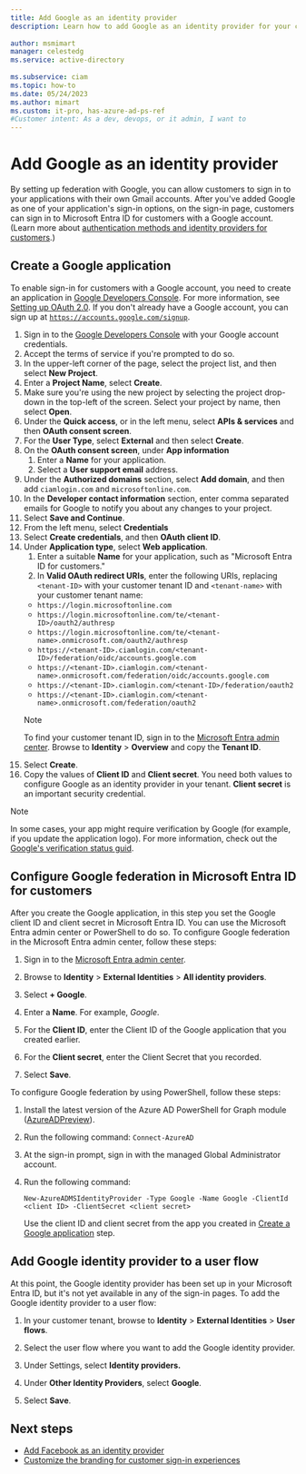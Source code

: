 ```yaml
---
title: Add Google as an identity provider
description: Learn how to add Google as an identity provider for your customer tenant.
 
author: msmimart
manager: celestedg
ms.service: active-directory
 
ms.subservice: ciam
ms.topic: how-to
ms.date: 05/24/2023
ms.author: mimart
ms.custom: it-pro, has-azure-ad-ps-ref
#Customer intent: As a dev, devops, or it admin, I want to
---
```


# Add Google as an identity provider

By setting up federation with Google, you can allow customers to sign in to your applications with their own Gmail accounts. After you've added Google as one of your application's sign-in options, on the sign-in page, customers can sign in to Microsoft Entra ID for customers with a Google account. (Learn more about [authentication methods and identity providers for customers](concept-authentication-methods-customers.md).)

## Create a Google application

To enable sign-in for customers with a Google account, you need to create an application in [Google Developers Console](https://console.developers.google.com/). For more information, see [Setting up OAuth 2.0](https://support.google.com/googleapi/answer/6158849). If you don't already have a Google account, you can sign up at [`https://accounts.google.com/signup`](https://accounts.google.com/signup).

1. Sign in to the [Google Developers Console](https://console.developers.google.com/) with your Google account credentials.
1. Accept the terms of service if you're prompted to do so.
1. In the upper-left corner of the page, select the project list, and then select **New Project**.
1. Enter a **Project Name**, select **Create**.
1. Make sure you're using the new project by selecting the project drop-down in the top-left of the screen. Select your project by name, then select **Open**.
1. Under the **Quick access**, or in the left menu, select **APIs & services** and then **OAuth consent screen**.
1. For the **User Type**, select **External** and then select **Create**.
1. On the **OAuth consent screen**, under **App information**
   1. Enter a **Name** for your application.
   1. Select a **User support email** address.
1. Under the **Authorized domains** section, select **Add domain**, and then add `ciamlogin.com` and `microsoftonline.com`.
1. In the **Developer contact information** section, enter comma separated emails for Google to notify you about any changes to your project.
1. Select **Save and Continue**.
1. From the left menu, select **Credentials**
1. Select **Create credentials**, and then **OAuth client ID**.
1. Under **Application type**, select **Web application**.
   1. Enter a suitable **Name** for your application, such as "Microsoft Entra ID for customers."
   1. In **Valid OAuth redirect URIs**, enter the following URIs, replacing `<tenant-ID>` with your customer tenant ID and `<tenant-name>` with your customer tenant name:
    - `https://login.microsoftonline.com`
    - `https://login.microsoftonline.com/te/<tenant-ID>/oauth2/authresp`
    - `https://login.microsoftonline.com/te/<tenant-name>.onmicrosoft.com/oauth2/authresp`
    - `https://<tenant-ID>.ciamlogin.com/<tenant-ID>/federation/oidc/accounts.google.com`
    - `https://<tenant-ID>.ciamlogin.com/<tenant-name>.onmicrosoft.com/federation/oidc/accounts.google.com`
    - `https://<tenant-ID>.ciamlogin.com/<tenant-ID>/federation/oauth2`
    - `https://<tenant-ID>.ciamlogin.com/<tenant-name>.onmicrosoft.com/federation/oauth2`
   > [!NOTE]
   > To find your customer tenant ID, sign in to the [Microsoft Entra admin center](https://entra.microsoft.com). Browse to **Identity** > **Overview** and copy the **Tenant ID**.
2. Select **Create**.
3. Copy the values of **Client ID** and **Client secret**. You need both values to configure Google as an identity provider in your tenant. **Client secret** is an important security credential.

> [!NOTE]
> In some cases, your app might require verification by Google (for example, if you update the application logo). For more information, check out the [Google's verification status guid](https://support.google.com/cloud/answer/10311615#verification-status).

<a name='configure-google-federation-in-azure-ad-for-customers'></a>

## Configure Google federation in Microsoft Entra ID for customers

After you create the Google application, in this step you set the Google client ID and client secret in Microsoft Entra ID. You can use the Microsoft Entra admin center or PowerShell to do so. To configure Google federation in the Microsoft Entra admin center, follow these steps:

1. Sign in to the [Microsoft Entra admin center](https://entra.microsoft.com). 
1. Browse to **Identity** > **External Identities** > **All identity providers**.
2. Select **+ Google**.

   <!-- ![Screenshot that shows how to add Google identity provider in Microsoft Entra ID.](./media/sign-in-with-google/configure-google-idp.png)-->

1. Enter a **Name**. For example, *Google*.
1. For the **Client ID**, enter the Client ID of the Google application that you created earlier.
1. For the **Client secret**, enter the Client Secret that you recorded.
1. Select **Save**.

To configure Google federation by using PowerShell, follow these steps:

1. Install the latest version of the Azure AD PowerShell for Graph module ([AzureADPreview](https://www.powershellgallery.com/packages/AzureADPreview)).
1. Run the following command: `Connect-AzureAD`
1. At the sign-in prompt, sign in with the managed Global Administrator account.
1. Run the following command:
    
    `New-AzureADMSIdentityProvider -Type Google -Name Google -ClientId <client ID> -ClientSecret <client secret>`

    Use the client ID and client secret from the app you created in [Create a Google application](#create-a-google-application) step.


## Add Google identity provider to a user flow 

At this point, the Google identity provider has been set up in your Microsoft Entra ID, but it's not yet available in any of the sign-in pages. To add the Google identity provider to a user flow:

1. In your customer tenant, browse to **Identity** > **External Identities** > **User flows**.
1. Select the user flow where you want to add the Google identity provider.

1. Under Settings, select **Identity providers.**

1. Under **Other Identity Providers**, select **Google**.

   <!-- ![Screenshot that shows how to add Google identity provider a user flow.](./media/sign-in-with-google/add-google-idp-to-user-flow.png)-->

1. Select **Save**.

## Next steps

- [Add Facebook as an identity provider](how-to-facebook-federation-customers.md)
- [Customize the branding for customer sign-in experiences](how-to-customize-branding-customers.md)
